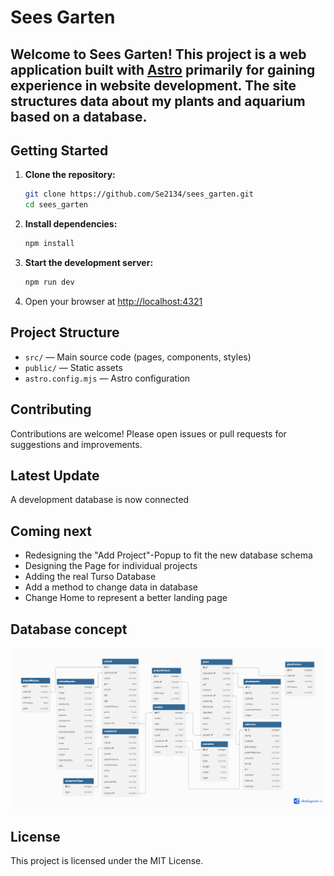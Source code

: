 # Sees Garten

## Welcome to **Sees Garten**! This project is a web application built with [Astro](https://astro.build/) primarily for gaining experience in website development. The site structures data about my plants and aquarium based on a database.

## Getting Started

1. **Clone the repository:**
    ```bash
    git clone https://github.com/Se2134/sees_garten.git
    cd sees_garten
    ```

2. **Install dependencies:**
    ```bash
    npm install
    ```

3. **Start the development server:**
    ```bash
    npm run dev
    ```

4. Open your browser at [http://localhost:4321](http://localhost:4321)

## Project Structure

- `src/` — Main source code (pages, components, styles)
- `public/` — Static assets
- `astro.config.mjs` — Astro configuration

## Contributing

Contributions are welcome! Please open issues or pull requests for suggestions and improvements.

## Latest Update

A development database is now connected

## Coming next

- Redesigning the "Add Project"-Popup to fit the new database schema
- Designing the Page for individual projects
- Adding the real Turso Database
- Add a method to change data in database
- Change Home to represent a better landing page

## Database concept

![](public\images\miscellaneous\sees_garten_db.png "Database model")

## License

This project is licensed under the MIT License.